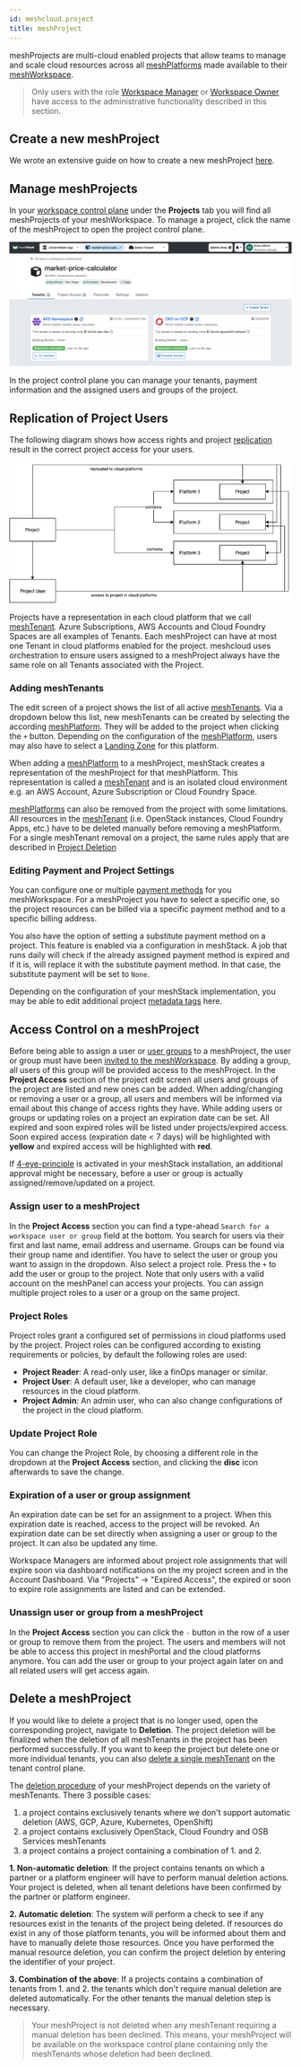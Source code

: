 ```yaml
---
id: meshcloud.project
title: meshProject
---
```


meshProjects are multi-cloud enabled projects that allow teams to manage and scale cloud resources across all [meshPlatforms](meshcloud.platforms) made available to their [meshWorkspace](meshcloud.workspace).

> Only users with the role [Workspace Manager](meshcloud.workspace#assign-meshworkspace-roles) or [Workspace Owner](meshcloud.workspace#assign-meshworkspace-roles) have access to the administrative functionality described in this section.

## Create a new meshProject

We wrote an extensive guide on how to create a new meshProject [here](meshstack.how-to.create-project).

## Manage meshProjects

In your [workspace control plane](meshcloud.workspace#managing-your-meshworkspace) under the **Projects** tab you will find all meshProjects of your meshWorkspace.
To manage a project, click the name of the meshProject to open the project control plane.

![Project Control Plane](assets/project/control-plane.png)

In the project control plane you can manage your tenants, payment information and the assigned users and groups of the project.

## Replication of Project Users

The following diagram shows how access rights and project [replication](meshcloud.tenant) result in the correct project access for your users.

![Project User Role Replication](assets/project-user-roles.png)

Projects have a representation in each cloud platform that we call [meshTenant](meshcloud.tenant). Azure Subscriptions, AWS Accounts and Cloud Foundry Spaces are all examples of Tenants. Each meshProject can have at most one Tenant in cloud platforms enabled for the project.
meshcloud uses orchestration to ensure users assigned to a meshProject always have the same role on all Tenants associated with the Project.

### Adding meshTenants

The edit screen of a project shows the list of all active [meshTenants](meshcloud.tenant). Via a dropdown below this list, new meshTenants can be created by selecting the according [meshPlatform](meshcloud.platforms). They will be added to the project when clicking the `+` button. Depending on the configuration of the [meshPlatform](meshcloud.platforms), users may also have to select a [Landing Zone](meshcloud.landing-zones) for this platform.

When adding a [meshPlatform](meshcloud.platforms) to a meshProject, meshStack creates a representation of the meshProject for that meshPlatform. This representation is called a [meshTenant](meshcloud.tenant) and is an isolated cloud environment e.g. an AWS Account, Azure Subscription or Cloud Foundry Space.

[meshPlatforms](meshcloud.platforms) can also be removed from the project with some limitations. All resources in the [meshTenant](meshcloud.tenant) (i.e. OpenStack instances, Cloud Foundry Apps, etc.) have to be deleted manually before removing a meshPlatform. For a single meshTenant removal on a project, the same rules apply that are described in [Project Deletion](#delete-a-meshproject)

### Editing Payment and Project Settings

You can configure one or multiple [payment methods](meshcloud.payment-methods) for you meshWorkspace. For a meshProject you have to select a specific one, so the project resources can be billed via a specific payment method and to a specific billing address.

You also have the option of setting a substitute payment method on a project. This feature is enabled via a configuration in meshStack. A job that runs daily will check if the already assigned payment method is expired and if it is, will replace it with the substitute payment method. In that case, the substitute payment will be set to `None`.

Depending on the configuration of your meshStack implementation, you may be able to edit additional project [metadata tags](meshcloud.metadata-tags) here.

## Access Control on a meshProject

Before being able to assign a user or [user groups](meshcloud.workspace#user-groups) to a meshProject, the user or group must have been [invited to the meshWorkspace](meshcloud.workspace#invite-users-to-a-meshworkspace-team). By adding a group, all users of this group will be provided access to the meshProject. In the **Project Access** section of the project edit screen all users and groups of the project are listed and new ones can be added. When adding/changing or removing a user or a group, all users and members will be informed via email about this change of access rights they have.
While adding users or groups or updating roles on a project an expiration date can be set. All expired and soon expired roles will be listed under projects/expired access.
Soon expired access (expiration date < 7 days) will be highlighted with **yellow** and expired access will be highlighted with **red**.

If [4-eye-principle](meshstack.authorization#role-request-approval) is activated in your meshStack installation, an additional approval might be necessary, before a user or group is actually assigned/remove/updated on a project.

### Assign user to a meshProject

In the **Project Access** section you can find a type-ahead `Search for a workspace user or group` field at the bottom. You search for users via their first and last name, email address and username. Groups can be found via their group name and identifier. You have to select the user or group you want to assign in the dropdown. Also select a project role. Press the `+` to add the user or group to the project. Note that only users with a valid account on the meshPanel can access your projects. You can assign multiple project roles to a user or a group on the same project.

### Project Roles

Project roles grant a configured set of permissions in cloud platforms used by the project. Project roles can be configured according to existing requirements or policies, by default the following roles are used:

- **Project Reader**: A read-only user, like a finOps manager or similar.
- **Project User**: A default user, like a developer, who can manage resources in the cloud platform.
- **Project Admin**: An admin user, who can also change configurations of the project in the cloud platform.

### Update Project Role

You can change the Project Role, by choosing a different role in the dropdown at the **Project Access** section, and clicking the **disc** icon afterwards to save the change.

### Expiration of a user or group assignment

An expiration date can be set for an assignment to a project. When this expiration date is reached, access to the project will be revoked. An expiration date can be set directly when assigning a user or group to the project. It can also be updated any time.

Workspace Managers are informed about project role assignments that will expire soon via dashboard notifications on the my project screen and in the Account Dashboard.
Via "Projects" -> "Expired Access", the expired or soon to expire role assignments are listed and can be extended.

### Unassign user or group from a meshProject

In the **Project Access** section you can click the `-` button in the row of a user or group to remove them from the project. The users and members will not be able to access this project in meshPortal and the cloud platforms anymore. You can add the user or group to your project again later on and all related users will get access again.

## Delete a meshProject

If you would like to delete a project that is no longer used, open the corresponding project, navigate to **Deletion**. The project deletion will be finalized when the deletion of all meshTenants in the project has been performed successfully. If you want to keep the project but delete one or more individual tenants, you can also [delete a single meshTenant](meshcloud.tenant#delete-a-meshtenant) on the tenant control plane.

The [deletion procedure](meshcloud.tenant#delete-a-meshtenant) of your meshProject depends on the variety of meshTenants. There 3 possible cases:

1. a project contains exclusively tenants where we don't support automatic deletion (AWS, GCP, Azure, Kubernetes, OpenShift)
2. a project contains exclusively OpenStack, Cloud Foundry and OSB Services meshTenants
3. a project contains a project containing a combination of 1. and 2.

**1. Non-automatic deletion**: If the project contains tenants on which a partner or a platform engineer will have to perform manual deletion actions. Your project is deleted, when all tenant deletions have been confirmed by the partner or platform engineer.

**2. Automatic deletion**: The system will perform a check to see if any resources exist in the tenants of the project being deleted. If resources do exist in any of those platform tenants, you will be informed about them and have to manually delete those resources. Once you have performed the manual resource deletion, you can confirm the project deletion by entering the identifier of your project.

**3. Combination of the above**: If a projects contains a combination of tenants from 1. and 2. the tenants which don't require manual deletion are deleted automatically. For the other tenants the manual deletion step is necessary.

> Your meshProject is not deleted when any meshTenant requiring a manual deletion has been declined. This means, your meshProject will be available on the workspace control plane containing only the meshTenants whose deletion had been declined.
